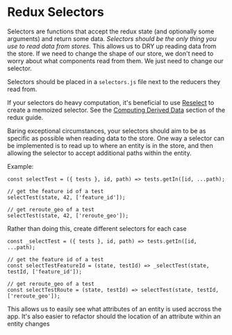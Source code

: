 # Redux Selectors

Selectors are functions that accept the redux state (and optionally some arguments) and return some data. *Selectors should be the only thing you use to read data from stores.* This allows us to DRY up reading data from the store. If we need to change the shape of our store, we don't need to worry about what components read from them. We just need to change our selector.

Selectors should be placed in a `selectors.js` file next to the reducers they read from.

If your selectors do heavy computation, it's beneficial to use [Reselect](https://github.com/reactjs/reselect) to create a memoized selector. See the [Computing Derived Data](http://redux.js.org/docs/recipes/ComputingDerivedData.html) section of the redux guide.

Baring exceptional circumstances, your selectors should aim to be as specific as possible when reading data to the store. One way a selector can be implemented is to read up to where an entity is in the store, and then allowing the selector to accept additional paths within the entity.

Example:
```
const selectTest = ({ tests }, id, path) => tests.getIn([id, ...path);

// get the feature id of a test
selectTest(state, 42, ['feature_id']);

// get reroute_geo of a test
selectTest(state, 42, ['reroute_geo']);
```
Rather than doing this, create different selectors for each case
```
const _selectTest = ({ tests }, id, path) => tests.getIn([id, ...path);

// get the feature id of a test
const selectTestFeatureId = (state, testId) => _selectTest(state, testId, ['feature_id']);

// get reroute_geo of a test
const selectTestRoute = (state, testId) => selectTest(state, testId, ['reroute_geo']);
```

This allows us to easily see what attributes of an entity is used accross the app. It's also easier to refactor should the location of an attribute within an entity changes
